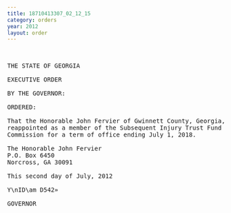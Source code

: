 ```yaml
---
title: 18710413307_02_12_15
category: orders
year: 2012
layout: order
---
```


<pre> 

THE STATE OF GEORGIA

EXECUTIVE ORDER

BY THE GOVERNOR:

ORDERED:

That the Honorable John Fervier of Gwinnett County, Georgia, is
reappointed as a member of the Subsequent Injury Trust Fund
Commission for a term of office ending July 1, 2018.

The Honorable John Fervier
P.O. Box 6450
Norcross, GA 30091

This second day of July, 2012

Y\nID\am D542»

GOVERNOR

</pre>
